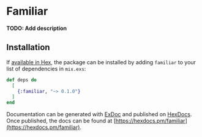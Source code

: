 # Familiar

**TODO: Add description**

## Installation

If [available in Hex](https://hex.pm/docs/publish), the package can be installed
by adding `familiar` to your list of dependencies in `mix.exs`:

```elixir
def deps do
  [
    {:familiar, "~> 0.1.0"}
  ]
end
```

Documentation can be generated with [ExDoc](https://github.com/elixir-lang/ex_doc)
and published on [HexDocs](https://hexdocs.pm). Once published, the docs can
be found at [https://hexdocs.pm/familiar](https://hexdocs.pm/familiar).

